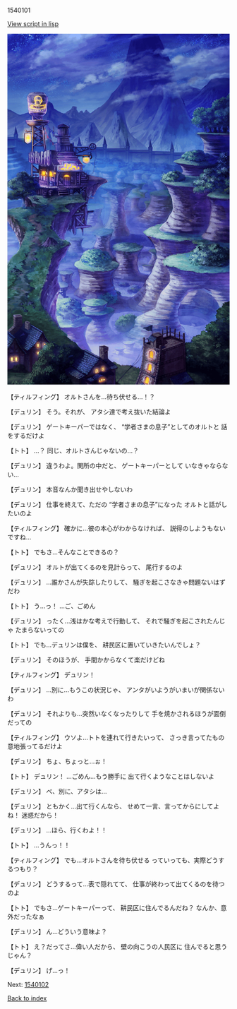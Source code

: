 1540101

[View script in lisp](../scripts/1540101.txt)

![005_Wilderness_Night.png](../images/backgrounds/005_Wilderness_Night.png)

【ティルフィング】
オルトさんを…待ち伏せる…！？

【デュリン】
そう。それが、
アタシ達で考え抜いた結論よ

【デュリン】
ゲートキーパーではなく、
“学者さまの息子”としてのオルトと
話をするだけよ

【トト】
…？
同じ、オルトさんじゃないの…？

【デュリン】
違うわよ。関所の中だと、
ゲートキーパーとして
いなきゃならない…

【デュリン】
本音なんか聞き出せやしないわ

【デュリン】
仕事を終えて、ただの
“学者さまの息子”になった
オルトと話がしたいのよ

【ティルフィング】
確かに…彼の本心がわからなければ、
説得のしようもないですね…

【トト】
でもさ…そんなことできるの？

【デュリン】
オルトが出てくるのを見計らって、
尾行するのよ

【デュリン】
…誰かさんが失踪したりして、
騒ぎを起こさなきゃ問題ないはずだわ

【トト】
う…っ！
…ご、ごめん

【デュリン】
ったく…浅はかな考えで行動して、
それで騒ぎを起こされたんじゃ
たまらないっての

【トト】
でも…デュリンは僕を、
耕民区に置いていきたいんでしょ？

【デュリン】
そのほうが、
手間かからなくて楽だけどね

【ティルフィング】
デュリン！

【デュリン】
…別に…もうこの状況じゃ、
アンタがいようがいまいが関係ないわ

【デュリン】
それよりも…突然いなくなったりして
手を焼かされるほうが面倒だっての

【ティルフィング】
ウソよ…トトを連れて行きたいって、
さっき言ってたもの
意地張ってるだけよ

【デュリン】
ちょ、ちょっと…ぉ！

【トト】
デュリン！
…ごめん…もう勝手に
出て行くようなことはしないよ

【デュリン】
べ、別に、アタシは…

【デュリン】
ともかく…出て行くんなら、
せめて一言、言ってからにしてよね！
迷惑だから！

【デュリン】
…ほら、行くわよ！！

【トト】
…うんっ！！

【ティルフィング】
でも…オルトさんを待ち伏せる
っていっても、実際どうするつもり？

【デュリン】
どうするって…表で隠れてて、
仕事が終わって出てくるのを待つのよ

【トト】
でもさ…ゲートキーパーって、
耕民区に住んでるんだね？
なんか、意外だったなぁ

【デュリン】
ん…どういう意味よ？

【トト】
え？だってさ…偉い人だから、
壁の向こうの人民区に
住んでると思うじゃん？

【デュリン】
げ…っ！

Next: [1540102](1540102.md)

[Back to index](index.md)
